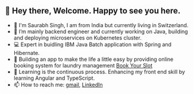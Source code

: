 ## 👋 Hey there, Welcome. Happy to see you here.
* 🧔 I'm Saurabh Singh, I am from India but currently living in Switzerland.
* 🔭 I’m mainly backend engineer and currently working on Java, building and deploying microservices on Kubernetes cluster.
* 💻 Expert in buidling IBM Java Batch application with Spring and Hibernate.
* 📰  Building an app to make the life a little easy by providing online booking system for laundry management [Book Your Slot](https://github.com/Saurabh-Singh-EC/Book_Your_Slot_Final)
* 🌱 Learning is the continuous process. Enhancing my front end skill by learning Angular and TypeScript.
* 📫 How to reach me: [gmail](saurabhsinghec1151@gmail.com), [LinkedIn](https://www.linkedin.com/in/saurabh-singh1151/)

<!---
Saurabh-Singh-EC/Saurabh-Singh-EC is a ✨ special ✨ repository because its `README.md` (this file) appears on your GitHub profile.
You can click the Preview link to take a look at your changes.
--->
